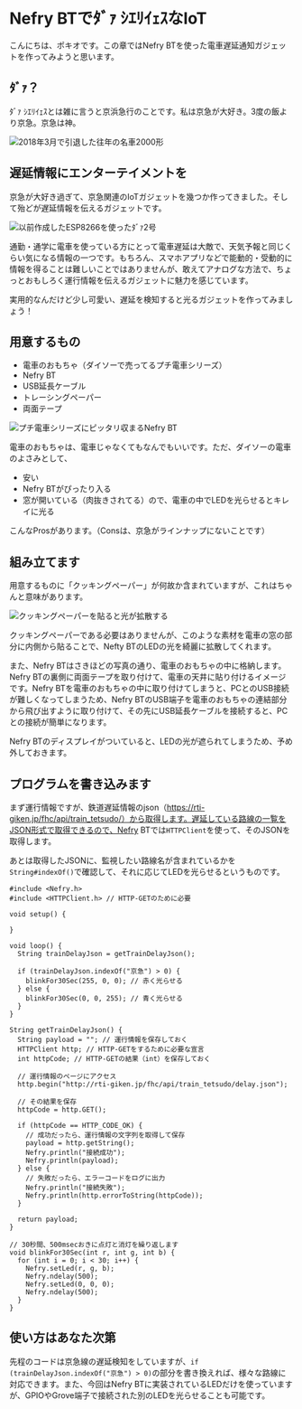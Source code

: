 # Nefry BTでﾀﾞｧ ｼｴﾘｲｪｽなIoT

こんにちは、ポキオです。この章ではNefry BTを使った電車遅延通知ガジェットを作ってみようと思います。


## ﾀﾞｧ？


ﾀﾞｧ ｼｴﾘｲｪｽとは雑に言うと京浜急行のことです。私は京急が大好き。3度の飯より京急。京急は神。


![2018年3月で引退した往年の名車2000形](top_2000seriese)


## 遅延情報にエンターテイメントを

京急が大好き過ぎて、京急関連のIoTガジェットを幾つか作ってきました。そして殆どが遅延情報を伝えるガジェットです。


![以前作成したESP8266を使ったﾀﾞｧ2号](dala_2go)


通勤・通学に電車を使っている方にとって電車遅延は大敵で、天気予報と同じくらい気になる情報の一つです。もちろん、スマホアプリなどで能動的・受動的に情報を得ることは難しいことではありませんが、敢えてアナログな方法で、ちょっとおもしろく運行情報を伝えるガジェットに魅力を感じています。

実用的なんだけど少し可愛い、遅延を検知すると光るガジェットを作ってみましょう！


## 用意するもの
 - 電車のおもちゃ（ダイソーで売ってるプチ電車シリーズ）
 - Nefry BT
 - USB延長ケーブル
 - トレーシングペーパー
 - 両面テープ


![プチ電車シリーズにピッタリ収まるNefry BT](nefry_in_train)


電車のおもちゃは、電車じゃなくてもなんでもいいです。ただ、ダイソーの電車のよさみとして、

 - 安い
 - Nefry BTがぴったり入る
 - 窓が開いている（肉抜きされてる）ので、電車の中でLEDを光らせるとキレイに光る

こんなProsがあります。（Consは、京急がラインナップにないことです）


## 組み立てます


用意するものに「クッキングペーパー」が何故か含まれていますが、これはちゃんと意味があります。


![クッキングペーパーを貼ると光が拡散する](cooking_paper)


クッキングペーパーである必要はありませんが、このような素材を電車の窓の部分に内側から貼ることで、Nefty BTのLEDの光を綺麗に拡散してくれます。


また、Nefry BTはさきほどの写真の通り、電車のおもちゃの中に格納します。Nefry BTの裏側に両面テープを取り付けて、電車の天井に貼り付けるイメージです。Nefry BTを電車のおもちゃの中に取り付けてしまうと、PCとのUSB接続が難しくなってしまうため、Nefry BTのUSB端子を電車のおもちゃの連結部分から飛び出すように取り付けて、その先にUSB延長ケーブルを接続すると、PCとの接続が簡単になります。

Nefry BTのディスプレイがついていると、LEDの光が遮られてしまうため、予め外しておきます。


## プログラムを書き込みます


まず運行情報ですが、鉄道遅延情報のjson（https://rti-giken.jp/fhc/api/train_tetsudo/）から取得します。遅延している路線の一覧をJSON形式で取得できるので、Nefry BTでは`HTTPClient`を使って、そのJSONを取得します。


あとは取得したJSONに、監視したい路線名が含まれているかを`String#indexOf()`で確認して、それに応じてLEDを光らせるというものです。


```
#include <Nefry.h>
#include <HTTPClient.h> // HTTP-GETのために必要

void setup() {

}

void loop() {
  String trainDelayJson = getTrainDelayJson();

  if (trainDelayJson.indexOf("京急") > 0) {
    blinkFor30Sec(255, 0, 0); // 赤く光らせる
  } else {
    blinkFor30Sec(0, 0, 255); // 青く光らせる
  }
}

String getTrainDelayJson() {
  String payload = ""; // 運行情報を保存しておく
  HTTPClient http; // HTTP-GETをするために必要な宣言
  int httpCode; // HTTP-GETの結果（int）を保存しておく

  // 運行情報のページにアクセス
  http.begin("http://rti-giken.jp/fhc/api/train_tetsudo/delay.json");

  // その結果を保存
  httpCode = http.GET();

  if (httpCode == HTTP_CODE_OK) {
    // 成功だったら、運行情報の文字列を取得して保存
    payload = http.getString();
    Nefry.println("接続成功");
    Nefry.println(payload);
  } else {
    // 失敗だったら、エラーコードをログに出力
    Nefry.println("接続失敗");
    Nefry.println(http.errorToString(httpCode));
  }

  return payload;
}

// 30秒間、500msecおきに点灯と消灯を繰り返します
void blinkFor30Sec(int r, int g, int b) {
  for (int i = 0; i < 30; i++) {
    Nefry.setLed(r, g, b);
    Nefry.ndelay(500);
    Nefry.setLed(0, 0, 0);
    Nefry.ndelay(500);
  }
}
```


## 使い方はあなた次第


先程のコードは京急線の遅延検知をしていますが、`if (trainDelayJson.indexOf("京急") > 0)`の部分を書き換えれば、様々な路線に対応できます。また、今回はNefry BTに実装されているLEDだけを使っていますが、GPIOやGrove端子で接続された別のLEDを光らせることも可能です。

